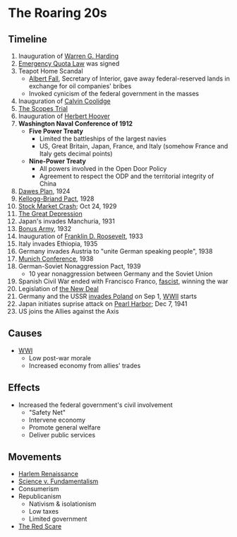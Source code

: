 # The Roaring 20s
## Timeline
1. Inauguration of [Warren G. Harding](../people/harding_warren.md)
2. [Emergency Quota Law](../policies/emergency_quota_law.md) was signed
3. Teapot Home Scandal
    - <ins>Albert Fall</ins>, Secretary of Interior, gave away federal-reserved lands in exchange for oil companies' bribes
    - Invoked cynicism of the federal government in the masses
4. Inauguration of [Calvin Coolidge](../people/coolidge_calvin.md)
5. [The Scopes Trial](../events/scopes_trial.md)
6. Inauguration of [Herbert Hoover](../people/hoover_herbert.md)
7. **Washington Naval Conference of 1912**
    - **Five Power Treaty**
        - Limited the battleships of the largest navies
        - US, Great Britain, Japan, France, and Italy (somehow France and Italy gets decimal points)
    - **Nine-Power Treaty**
        - All powers involved in the Open Door Policy
        - Agreement to respect the ODP and the territorial integrity of China
8. [Dawes Plan](../policies/dawes_plan.md), 1924
9. [Kellogg-Briand Pact](../policies/kellogg-briand.md), 1928
10. [Stock Market Crash](../events/stock_market_crash.md); Oct 24, 1929
11. [The Great Depression](../events/great_depression.md)
12. Japan's invades Manchuria, 1931
13. [Bonus Army](../events/bonus_march.md), 1932
14. Inauguration of [Franklin D. Roosevelt](../people/roosevelt_franklin.md), 1933
15. Italy invades Ethiopia, 1935
16. Germany invades Austria to "unite German speaking people", 1938
17. [Munich Conference](munich_conference.md), 1938
18. German-Soviet Nonaggression Pact, 1939
    - 10 year nonaggression between Germany and the Soviet Union
19. Spanish Civil War ended with Francisco Franco, [fascist](../policies/fascism.md), winning the war
20. Legislation of [the New Deal](../policies/new_deal.md)
21. Germany and the USSR [invades Poland](../events/invasion_poland.md) on Sep 1, [WWII](../events/wwii.md) starts
22. Japan initiates suprise attack on [Pearl Harbor](../events/pearl_harbor.md); Dec 7, 1941
23. US joins the Allies against the Axis

## Causes
- [WWI](../events/wwi.md)
    - Low post-war morale
    - Increased economy from allies' trades

## Effects
- Increased the federal government's civil involvement
    - "Safety Net"
    - Intervene economy
    - Promote general welfare
    - Deliver public services

## Movements
- [Harlem Renaissance](../events/harlem_renaissance.md)
- [Science v. Fundamentalism](../events/scopes_trial.md)
- Consumerism
- Republicanism
    - Nativism & isolationism
    - Low taxes
    - Limited government
- [The Red Scare](../events/red_scare.md)
